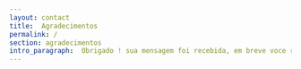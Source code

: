```yaml
---
layout: contact
title:  Agradecimentos
permalink: /
section: agradecimentos
intro_paragraph:  Obrigado ! sua mensagem foi recebida, em breve voce receberá uma resposta !
---
```


